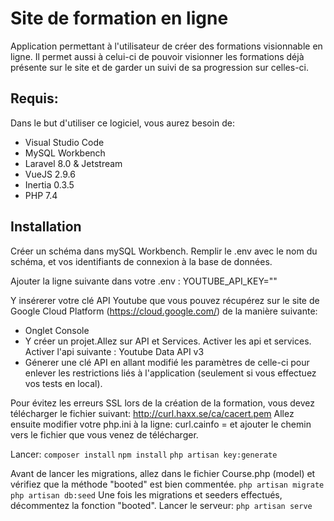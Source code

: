 # Site de formation en ligne

Application permettant à l'utilisateur de créer des formations visionnable en ligne. Il permet aussi à celui-ci de pouvoir visionner les formations déjà présente sur le site et de garder un suivi de sa progression sur celles-ci.


## Requis:

Dans le but d'utiliser ce logiciel, vous aurez besoin de:
- Visual Studio Code
- MySQL Workbench
- Laravel 8.0 & Jetstream
- VueJS 2.9.6
- Inertia 0.3.5
- PHP 7.4

## Installation

Créer un schéma dans mySQL Workbench.
Remplir le .env avec le nom du schéma, et vos identifiants de connexion à la base de données.

Ajouter la ligne suivante dans votre .env :
YOUTUBE_API_KEY=""

Y insérerer votre clé API Youtube que vous pouvez récupérez sur le site de Google Cloud Platform (https://cloud.google.com/) de la manière suivante:
- Onglet Console
- Y créer un projet.Allez sur API et Services. Activer les api et services. Activer l'api suivante : Youtube Data API v3
- Génerer une clé API en allant modifié les paramètres de celle-ci pour enlever les restrictions liés à l'application (seulement si vous effectuez vos tests en local).

Pour évitez les erreurs SSL lors de la création de la formation, vous devez télécharger le fichier suivant:
http://curl.haxx.se/ca/cacert.pem
Allez ensuite modifier votre php.ini à la ligne:
curl.cainfo =
et ajouter le chemin vers le fichier que vous venez de télécharger.

Lancer:
`composer install` 
`npm install`
`php artisan key:generate`

Avant de lancer les migrations, allez dans le fichier Course.php (model) et vérifiez que la méthode "booted" est bien commentée.
`php artisan migrate`
`php artisan db:seed`
Une fois les migrations et seeders effectués, décommentez la fonction "booted".
Lancer le serveur:
`php artisan serve`
